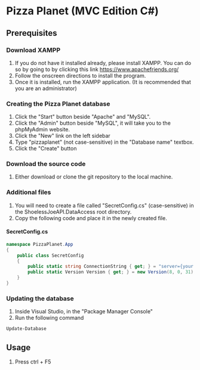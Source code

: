# Pizza Planet (MVC Edition C#)

## Prerequisites
### Download XAMPP
1. If you do not have it installed already, please install XAMPP. You can do so by going to by clicking this link https://www.apachefriends.org/
2. Follow the onscreen directions to install the program.
3. Once it is installed, run the XAMPP application. (It is recommended that you are an administrator)

### Creating the Pizza Planet database
1. Click the "Start" button beside "Apache" and "MySQL".
2. Click the "Admin" button beside "MySQL", it will take you to the phpMyAdmin website.
3. Click the "New" link  on the left sidebar
4. Type "pizzaplanet" (not case-sensitive) in the "Database name" textbox.
5. Click the "Create" button

### Download the source code
1. Either download or clone the git repository to the local machine.

### Additional files
1. You will need to create a file called "SecretConfig.cs" (case-sensitive) in the ShoelessJoeAPI.DataAccess root directory.
2. Copy the following code and place it in the newly created file.
#### SecretConfig.cs
```c#
namespace PizzaPlanet.App
{
    public class SecretConfig
    {
        public static string ConnectionString { get; } = "server={your server};user={your username};password={your password};database=PizzaPlanet";
        public static Version Version { get; } = new Version(8, 0, 31);
    }
}


```
### Updating the database
1. Inside Visual Studio, in the "Package Manager Console"
2. Run the following command
```bash
Update-Database
```

## Usage
1. Press ctrl + F5
